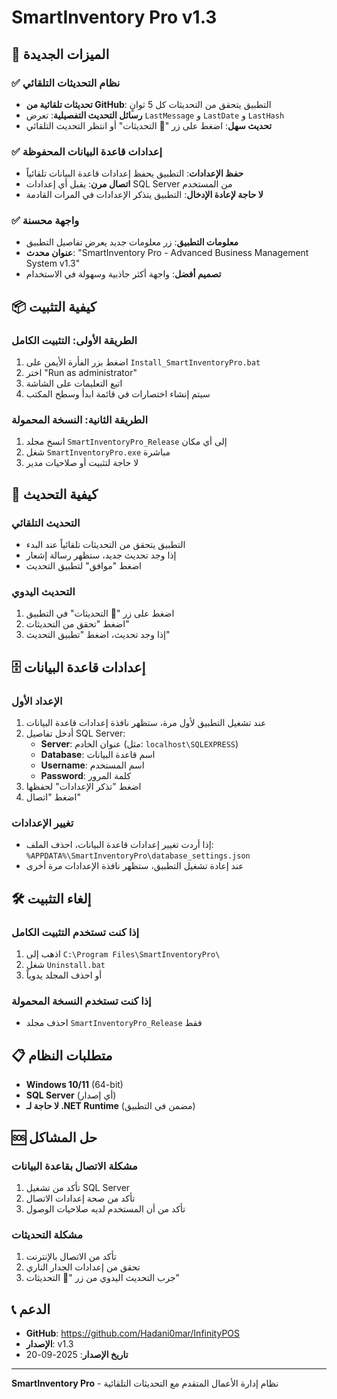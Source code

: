 # SmartInventory Pro v1.3

## 🚀 الميزات الجديدة

### ✅ نظام التحديثات التلقائي
- **تحديثات تلقائية من GitHub**: التطبيق يتحقق من التحديثات كل 5 ثوانٍ
- **رسائل التحديث التفصيلية**: تعرض `LastMessage` و `LastDate` و `LastHash`
- **تحديث سهل**: اضغط على زر "🔄 التحديثات" أو انتظر التحديث التلقائي

### ✅ إعدادات قاعدة البيانات المحفوظة
- **حفظ الإعدادات**: التطبيق يحفظ إعدادات قاعدة البيانات تلقائياً
- **اتصال مرن**: يقبل أي إعدادات SQL Server من المستخدم
- **لا حاجة لإعادة الإدخال**: التطبيق يتذكر الإعدادات في المرات القادمة

### ✅ واجهة محسنة
- **معلومات التطبيق**: زر معلومات جديد يعرض تفاصيل التطبيق
- **عنوان محدث**: "SmartInventory Pro - Advanced Business Management System v1.3"
- **تصميم أفضل**: واجهة أكثر جاذبية وسهولة في الاستخدام

## 📦 كيفية التثبيت

### الطريقة الأولى: التثبيت الكامل
1. اضغط بزر الفأرة الأيمن على `Install_SmartInventoryPro.bat`
2. اختر "Run as administrator"
3. اتبع التعليمات على الشاشة
4. سيتم إنشاء اختصارات في قائمة ابدأ وسطح المكتب

### الطريقة الثانية: النسخة المحمولة
1. انسخ مجلد `SmartInventoryPro_Release` إلى أي مكان
2. شغل `SmartInventoryPro.exe` مباشرة
3. لا حاجة لتثبيت أو صلاحيات مدير

## 🔄 كيفية التحديث

### التحديث التلقائي
- التطبيق يتحقق من التحديثات تلقائياً عند البدء
- إذا وجد تحديث جديد، ستظهر رسالة إشعار
- اضغط "موافق" لتطبيق التحديث

### التحديث اليدوي
1. اضغط على زر "🔄 التحديثات" في التطبيق
2. اضغط "تحقق من التحديثات"
3. إذا وجد تحديث، اضغط "تطبيق التحديث"

## 🗄️ إعدادات قاعدة البيانات

### الإعداد الأول
1. عند تشغيل التطبيق لأول مرة، ستظهر نافذة إعدادات قاعدة البيانات
2. أدخل تفاصيل SQL Server:
   - **Server**: عنوان الخادم (مثل: `localhost\SQLEXPRESS`)
   - **Database**: اسم قاعدة البيانات
   - **Username**: اسم المستخدم
   - **Password**: كلمة المرور
3. اضغط "تذكر الإعدادات" لحفظها
4. اضغط "اتصال"

### تغيير الإعدادات
- إذا أردت تغيير إعدادات قاعدة البيانات، احذف الملف:
  `%APPDATA%\SmartInventoryPro\database_settings.json`
- عند إعادة تشغيل التطبيق، ستظهر نافذة الإعدادات مرة أخرى

## 🛠️ إلغاء التثبيت

### إذا كنت تستخدم التثبيت الكامل
1. اذهب إلى `C:\Program Files\SmartInventoryPro\`
2. شغل `Uninstall.bat`
3. أو احذف المجلد يدوياً

### إذا كنت تستخدم النسخة المحمولة
- احذف مجلد `SmartInventoryPro_Release` فقط

## 📋 متطلبات النظام

- **Windows 10/11** (64-bit)
- **SQL Server** (أي إصدار)
- **لا حاجة لـ .NET Runtime** (مضمن في التطبيق)

## 🆘 حل المشاكل

### مشكلة الاتصال بقاعدة البيانات
1. تأكد من تشغيل SQL Server
2. تأكد من صحة إعدادات الاتصال
3. تأكد من أن المستخدم لديه صلاحيات الوصول

### مشكلة التحديثات
1. تأكد من الاتصال بالإنترنت
2. تحقق من إعدادات الجدار الناري
3. جرب التحديث اليدوي من زر "🔄 التحديثات"

## 📞 الدعم

- **GitHub**: https://github.com/Hadani0mar/InfinityPOS
- **الإصدار**: v1.3
- **تاريخ الإصدار**: 2025-09-20

---

**SmartInventory Pro** - نظام إدارة الأعمال المتقدم مع التحديثات التلقائية

